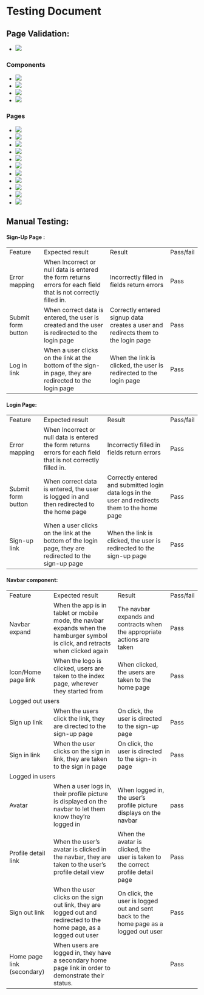 # Testing Document

## Page Validation: 

- ![]('../../read_me_assets/app-validation.png')

### Components

- ![]('../../read_me_assets/avatar-validation.png')
- ![]('../../read_me_assets/navbar-validation.png')
- ![]('../../read_me_assets/progress-icon-validation.png')
- ![]('../../read_me_assets/sidebar-validation.png')

### Pages

- ![]('../../read_me_assets/profile-detail-validation.png')
- ![]('../../read_me_assets/project-edit-validation.png')
- ![]('../../read_me_assets/project-create-validation.png')
- ![]('../../read_me_assets/project-detail-validation.png')
- ![]('../../read_me_assets/task-create-validation.png')
- ![]('../../read_me_assets/task-edit-validation.png')
- ![]('../../read_me_assets/task-detail-validation.png')
- ![]('../../read_me_assets/sign-in-form-validation.png')
- ![]('read_me_assets/sign-up-form-validation.png')
- ![]('read_me_assets/sign-up-form-validation.png')
- ![]('read_me_assets/error-validation.png')

## Manual Testing:

#### Sign-Up Page : 


<table>
  <tr>
   <td>Feature
   </td>
   <td>Expected result
   </td>
   <td>Result 
   </td>
   <td>Pass/fail
   </td>
  </tr>
  <tr>
   <td>Error mapping
   </td>
   <td>When Incorrect or null data is entered the form returns errors for each field that is not correctly filled in.
   </td>
   <td>Incorrectly filled in fields return errors
   </td>
   <td>Pass
   </td>
  </tr>
  <tr>
   <td>Submit form button
   </td>
   <td>When correct data is entered, the user is created and the user is redirected to the login page 
   </td>
   <td>Correctly entered signup data creates a user and redirects them to the login page
   </td>
   <td>Pass
   </td>
  </tr>
  <tr>
   <td>Log in link
   </td>
   <td>When a user clicks on the link at the bottom of the sign-in page, they are redirected to the login page
   </td>
   <td>When the link is clicked, the user is redirected to the login page
   </td>
   <td>Pass
   </td>
  </tr>
</table>



#### Login Page: 


<table>
  <tr>
   <td>Feature
   </td>
   <td>Expected result
   </td>
   <td>Result 
   </td>
   <td>Pass/fail
   </td>
  </tr>
  <tr>
   <td>Error mapping
   </td>
   <td>When Incorrect or null data is entered the form returns errors for each field that is not correctly filled in.
   </td>
   <td>Incorrectly filled in fields return errors
   </td>
   <td>Pass
   </td>
  </tr>
  <tr>
   <td>Submit form button
   </td>
   <td>When correct data is entered, the user is logged in and then redirected to the home page 
   </td>
   <td>Correctly entered and submitted login data logs in the user and redirects them to the home page
   </td>
   <td>Pass
   </td>
  </tr>
  <tr>
   <td>Sign-up link
   </td>
   <td>When a user clicks on the link at the bottom of the login page, they are redirected to the sign-up page
   </td>
   <td>When the link is clicked, the user is redirected to the sign-up page
   </td>
   <td>Pass
   </td>
  </tr>
</table>



#### Navbar component:


<table>
  <tr>
   <td>Feature
   </td>
   <td>Expected result
   </td>
   <td>Result 
   </td>
   <td>Pass/fail
   </td>
  </tr>
  <tr>
   <td>Navbar expand
   </td>
   <td>When the app is in tablet or mobile mode, the navbar expands when the hamburger symbol is click, and retracts when clicked again
   </td>
   <td>The navbar expands and contracts when the appropriate actions are taken
   </td>
   <td>Pass
   </td>
  </tr>
  <tr>
   <td>Icon/Home page link 
   </td>
   <td>When the logo is clicked, users are taken to the index page, wherever they started from
   </td>
   <td>When clicked, the users are taken to the home page
   </td>
   <td>Pass
   </td>
  </tr>
  <tr>
   <td colspan="4" >Logged out users
   </td>
  </tr>
  <tr>
   <td>Sign up link
   </td>
   <td>When the users click the link, they are directed to the sign-up page 
   </td>
   <td>On click, the user is directed to the sign-up page
   </td>
   <td>Pass
   </td>
  </tr>
  <tr>
   <td>Sign in link
   </td>
   <td>When the user clicks on the sign in link, they are taken to the sign in page
   </td>
   <td>On click, the user is directed to the sign-in page
   </td>
   <td>Pass
   </td>
  </tr>
  <tr>
   <td colspan="4" >Logged in users
   </td>
  </tr>
  <tr>
   <td>Avatar
   </td>
   <td>When a user logs in, their profile picture is displayed on the navbar to let them know they’re logged in 
   </td>
   <td>When logged in, the user’s profile picture displays on the navbar
   </td>
   <td>pass
   </td>
  </tr>
  <tr>
   <td>Profile detail link
   </td>
   <td>When the user’s avatar is clicked in the navbar, they are taken to the user’s profile detail view
   </td>
   <td>When the avatar is clicked, the user is taken to the correct profile detail page
   </td>
   <td>Pass
   </td>
  </tr>
  <tr>
   <td>Sign out link
   </td>
   <td>When the user clicks on the sign out link, they are logged out and redirected to the home page, as a logged out user
   </td>
   <td>On click, the user is logged out and sent back to the home page as a logged out user
   </td>
   <td>Pass
   </td>
  </tr>
  <tr>
   <td>Home page link (secondary)
   </td>
   <td>When users are logged in, they have a secondary home page link in order to demonstrate their status. 
   </td>
   <td>
   </td>
   <td>Pass
   </td>
  </tr>
</table>